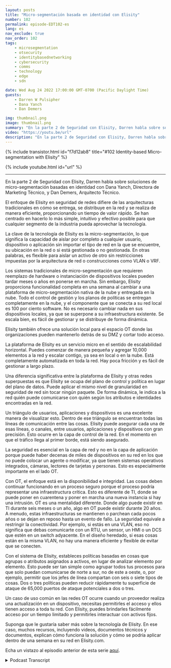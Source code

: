 ```yaml
---
layout: posts
title: "Micro-segmentación basada en identidad con Elisity"
number: 102
permalink: episode-EDT102-es
lang: es
nav_exclude: true
nav_order: 102
tags:
    - microsegmentation
    - otsecurity
    - identitybasednetworking
    - cybersecurity
    - comms
    - technology
    - edge
    - sdn

date: Wed Aug 24 2022 17:00:00 GMT-0700 (Pacific Daylight Time)
guests:
    - Darren W Pulsipher
    - Dana Yanch
    - Dan Demers

img: thumbnail.png
image: thumbnail.png
summary: "En la parte 2 de Seguridad con Elisity, Darren habla sobre soluciones de microsegmentación basadas en la identidad con Dana Yanch, Directora de Marketing Técnico, y Dan Demers, Arquitecto Técnico."
video: "https://youtu.be/url"
description: "En la parte 2 de Seguridad con Elisity, Darren habla sobre soluciones de microsegmentación basadas en la identidad con Dana Yanch, Directora de Marketing Técnico, y Dan Demers, Arquitecto Técnico."
---
```


<div>
{% include transistor.html id="f7d12ab8" title="#102 Identity-based Micro-segmentation with Elisity" %}

{% include youtube.html id="url" %}
</div>

---

En la parte 2 de Seguridad con Elisity, Darren habla sobre soluciones de micro-segmentación basadas en identidad con Dana Yanch, Directora de Marketing Técnico, y Dan Demers, Arquitecto Técnico.

El enfoque de Elisity en seguridad de redes difiere de las arquitecturas tradicionales en cómo se entrega, se distribuye en la red y se realiza de manera eficiente, proporcionando un tiempo de valor rápido. Se han centrado en hacerlo lo más simple, intuitivo y efectivo posible para que cualquier segmento de la industria pueda aprovechar la tecnología.

La clave de la tecnología de Elisity es la micro-segmentación, lo que significa la capacidad de aislar por completo a cualquier usuario, dispositivo o aplicación sin importar el tipo de red en la que se encuentre, su ubicación en la red o si está gestionada o no gestionada. En otras palabras, es flexible para aislar un activo de otro sin restricciones impuestas por la arquitectura de red o construcciones como VLAN o VRF.

Los sistemas tradicionales de micro-segmentación que requieren reemplazo de hardware o instanciación de dispositivos locales pueden tardar meses o años en ponerse en marcha. Sin embargo, Elisity proporciona funcionalidad completa en una semana al cambiar a una plataforma de micro-segmentación nativa de la nube y entregada en la nube. Todo el control de gestión y los planos de políticas se entregan completamente en la nube, y el componente que se conecta a su red local es 100 por ciento software. No es necesario cambiar nada en sus dispositivos locales, ya que se superpone a su infraestructura existente. Se escala bien, es fácil de gestionar y se distribuye de forma dinámica.

Elisity también ofrece una solución local para el espacio OT donde las organizaciones pueden mantenerlo detrás de su DMZ y cortar todo acceso.

La plataforma de Elisity es un servicio micro en el sentido de escalabilidad horizontal. Puedes comenzar de manera pequeña y agregar 10,000 elementos a la red y escalar contigo, ya sea en local o en la nube. Está completamente automatizada en toda la red. Hay poca fricción y es fácil de gestionar a largo plazo.

Una diferencia significativa entre la plataforma de Elisity y otras redes superpuestas es que Elisity se ocupa del plano de control y política en lugar del plano de datos. Puede aplicar el mismo nivel de granularidad en seguridad de red sin tocar ningún paquete. De forma dinámica, le indica a la red quién puede comunicarse con quién según los atributos e identidades encontradas en la red.

Un triángulo de usuarios, aplicaciones y dispositivos es una excelente manera de visualizar esto. Dentro de ese triángulo se encuentran todas las líneas de comunicación entre las cosas. Elisity puede asegurar cada una de esas líneas, o canales, entre usuarios, aplicaciones y dispositivos con gran precisión. Esto ocurre en la capa de control de la red. En el momento en que el tráfico llega al primer borde, está siendo asegurado.

La seguridad es esencial en la capa de red y no en la capa de aplicación porque puede haber decenas de miles de dispositivos en su red en los que no puede colocar un agente o modificar, ya que tienen sistemas operativos integrados, cámaras, lectores de tarjetas y personas. Esto es especialmente importante en el lado OT.

Con OT, el enfoque está en la disponibilidad e integridad. Las cosas deben continuar funcionando en un proceso seguro porque el proceso podría representar una infraestructura crítica. Esto es diferente de TI, donde se puede poner en cuarentena y poner en marcha una nueva instancia si hay una intrusión. OT es una mentalidad diferente. Donde algo puede existir en TI durante seis meses o un año, algo en OT puede existir durante 20 años. A menudo, estas infraestructuras se mantienen o parchean cada pocos años o se dejan en reposo hasta un evento de fallo. La seguridad equivale a restringir la conectividad. Por ejemplo, si estás en una VLAN, eso no significa que debas comunicarte con un RTU, un sensor, un HMI o un DCS que estén en un switch adyacente. En el diseño heredado, si esas cosas están en la misma VLAN, no hay una manera eficiente y flexible de evitar que se conecten.

Con el sistema de Elisity, estableces políticas basadas en cosas que agrupas o atributos asignados a activos, en lugar de analizar elemento por elemento. Esto puede ser tan simple como agrupar todos tus procesos para que solo puedan comunicarse de norte a sur, no de este a oeste, o, por ejemplo, permitir que los jefes de línea compartan con seis o siete tipos de cosas. Dos o tres políticas pueden reducir rápidamente tu superficie de ataque de 65,000 puertos de ataque potenciales a dos o tres.

Un caso de uso común en las redes OT ocurre cuando un proveedor realiza una actualización en un dispositivo, necesitas permitirles el acceso y ellos tienen acceso a toda tu red. Con Elisity, puedes brindarles fácilmente acceso por un tiempo limitado y permitirles interactuar con activos fijos.

Suponga que le gustaría saber más sobre la tecnología de Elisity. En ese caso, muchos recursos, incluyendo videos, documentos técnicos y documentos, explican cómo funciona la solución y cómo se podría aplicar dentro de una semana en su red en Elisity.com.

Echa un vistazo al episodio anterior de esta serie [aquí](episode-EDT101).



<details>
<summary> Podcast Transcript </summary>

<p></p>

</details>
